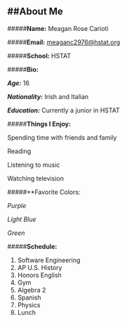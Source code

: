 ##**About Me** 
---
#####**Name:** Meagan Rose Carioti

#####**Email:** meaganc2976@hstat.org

#####**School:** HSTAT

#####**Bio:**  

  _**Age:**_ 16 

  _**Nationality:**_ Irish and Italian

  _**Education:**_ Currently a junior in HSTAT



#####**Things I Enjoy:** 


  Spending time with friends and family


  Reading


  Listening to music


  Watching television


#####**Favorite Colors:


  _Purple_


  _Light Blue_


  _Green_

#####**Schedule:**
1. Software Engineering
2. AP U.S. History 
3. Honors English
4. Gym
5. Algebra 2
6. Spanish
7. Physics
8. Lunch
